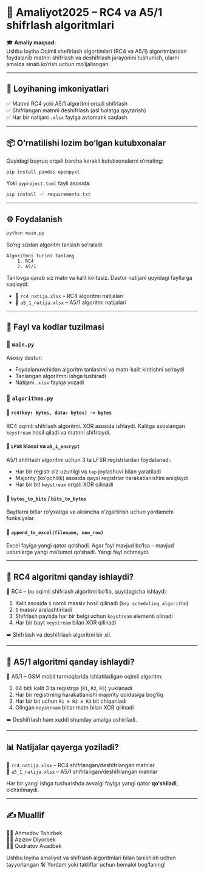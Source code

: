 
# 🔐 Amaliyot2025 – RC4 va A5/1 shifrlash algoritmlari

🎓 **Amaliy maqsad:**  
Ushbu loyiha Oqimli  shefirlash algortimlari (RC4 va A5/1) algoritmlaridan foydalanib matnni shifrlash va deshifrlash jarayonini tushunish, ularni amalda sinab ko‘rish uchun mo‘ljallangan. 

---

## 📌 Loyihaning imkoniyatlari

✅ Matnni RC4 yoki A5/1 algoritmi orqali shifrlash  
✅ Shifrlangan matnni deshifrlash (asl holatga qaytarish)  
✅ Har bir natijani `.xlsx` faylga avtomatik saqlash  

---

## 📦 O‘rnatilishi lozim bo‘lgan kutubxonalar

Quyidagi buyruq orqali barcha kerakli kutubxonalarni o‘rnating:

```bash
pip install pandas openpyxl
```

Yoki `pyproject.toml` fayli asosida:

```bash
pip install -r requirements.txt
```

---

## ⚙️ Foydalanish

```bash
python main.py
```

So‘ng sizdan algoritm tanlash so‘raladi:

```text
Algoritmni turini tanlang 
    1. RC4
    2. A5/1
```

Tanlovga qarab siz matn va kalit kiritasiz. Dastur natijani quyidagi fayllarga saqlaydi:

- 📄 `rc4_natija.xlsx` – RC4 algoritmi natijalari
- 📄 `a5_1_natija.xlsx` – A5/1 algoritmi natijalari

---

## 📁 Fayl va kodlar tuzilmasi

### 📂 `main.py`

Asosiy dastur:  
- Foydalanuvchidan algoritm tanlashni va matn-kalit kiritishni so‘raydi  
- Tanlangan algoritmni ishga tushiradi  
- Natijani `.xlsx` faylga yozadi

### 📂 `algorithms.py`

#### 📌 `rc4(key: bytes, data: bytes) -> bytes`

RC4 oqimli shifrlash algoritmi. XOR asosida ishlaydi. Kalitga asoslangan `keystream` hosil qiladi va matnni shifrlaydi.

#### 📌 `LFSR` klassi va `a5_1_encrypt`

A5/1 shifrlash algoritmi uchun 3 ta LFSR registrlardan foydalanadi.  
- Har bir registr o‘z uzunligi va `tap` joylashuvi bilan yaratiladi  
- Majority (ko‘pchilik) asosida qaysi registrlar harakatlanishini aniqlaydi  
- Har bir bit `keystream` orqali XOR qilinadi

#### 📌 `bytes_to_bits` / `bits_to_bytes`

Baytlarni bitlar ro‘yxatiga va aksincha o‘zgartirish uchun yordamchi funksiyalar.

#### 📌 `append_to_excel(filename, new_row)`

Excel faylga yangi qator qo‘shadi. Agar fayl mavjud bo‘lsa – mavjud ustunlarga yangi ma’lumot qo‘shadi. Yangi fayl ochmaydi.

---

## 🔎 RC4 algoritmi qanday ishlaydi?

📌 RC4 – bu oqimli shifrlash algoritmi bo‘lib, quyidagicha ishlaydi:
1. Kalit asosida `S` nomli massiv hosil qilinadi (`key scheduling algorithm`)
2. `S` massiv aralashtiriladi
3. Shifrlash paytida har bir belgi uchun `keystream` elementi olinadi
4. Har bir bayt `keystream` bilan XOR qilinadi

➡️ Shifrlash va deshifrlash algoritmi bir xil.

---

## 🔎 A5/1 algoritmi qanday ishlaydi?

📌 A5/1 – GSM mobil tarmoqlarida ishlatiladigan oqimli algoritm:
1. 64 bitli kalit 3 ta registrga (`R1`, `R2`, `R3`) yuklanadi
2. Har bir registrning harakatlanishi majority qoidasiga bog‘liq
3. Har bir bit uchun `R1 ⊕ R2 ⊕ R3` bit chiqariladi
4. Olingan `keystream` bitlar matn bilan XOR qilinadi

➡️ Deshifrlash ham xuddi shunday amalga oshiriladi.

---

## 📊 Natijalar qayerga yoziladi?

📁 `rc4_natija.xlsx` – RC4 shifrlangan/deshifrlangan matnlar  
📁 `a5_1_natija.xlsx` – A5/1 shifrlangan/deshifrlangan matnlar

Har bir yangi ishga tushurishda avvalgi faylga yangi qator **qo‘shiladi**, o‘chirilmaydi.

---

## ✍️ Muallif

👨‍💻 Ahmedov Tohirbek  
👨‍💻 Azizov Diyorbek  
👨‍💻 Qudratov Asadbek

Ushbu loyiha amaliyot va shifrlash algoritmlari bilan tanishish uchun tayyorlangan
🛠 Yordam yoki takliflar uchun bemalol bog‘laning!